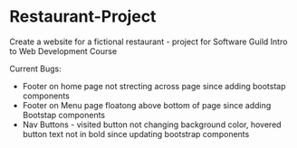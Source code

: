 # Restaurant-Project
Create a website for a fictional restaurant - project for Software Guild Intro to Web Development Course

Current Bugs:
- Footer on home page not strecting across page since adding bootstap components
- Footer on Menu page floatong above bottom of page since adding Bootstap components
- Nav Buttons - visited button not changing background color, hovered button text not in bold since updating bootstrap components
